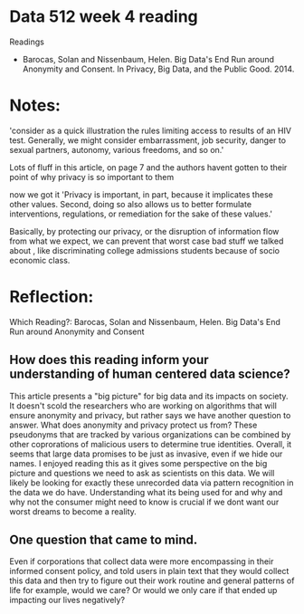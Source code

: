 # Data 512 week 4 reading
Readings
- Barocas, Solan and Nissenbaum, Helen. Big Data's End Run around Anonymity and Consent. In Privacy, Big Data, and the Public Good. 2014.

# Notes:

'consider as a quick illustration
the rules limiting access to results of an HIV test. Generally, we might
consider embarrassment, job security, danger to sexual partners, autonomy,
various freedoms, and so on.'

Lots of fluff in this article, on page 7 and the authors havent gotten to their point of why privacy is so important to them

now we got it
'Privacy is important, in part, because it implicates these other
values. Second, doing so also allows us to better formulate interventions,
regulations, or remediation for the sake of these values.'

Basically, by protecting our privacy, or the disruption of information flow from what we expect, we can prevent that worst case bad stuff we talked about , like discriminating college admissions students because of socio economic class.

# Reflection:

Which Reading?:  Barocas, Solan and Nissenbaum, Helen. Big Data's End Run around Anonymity and Consent

## How does this reading inform your understanding of human centered data science?
This article presents a "big picture" for big data and its impacts on society. It doesn't scold the researchers who are working on algorithms that will ensure anonymity and privacy, but rather says we have another question to answer. What does anonymity and privacy protect us from? These pseudonyms that are tracked by various organizations can be combined by other coprorations of malicious users to determine true identities. Overall, it seems that large data promises to be just as invasive, even if we hide our names. I enjoyed reading this as it gives some perspective on the big picture and questions we need to ask as scientists on this data. We will likely be looking for exactly these unrecorded data via pattern recognition in the data we do have. Understanding what its being used for and why and why not the consumer might need to know is crucial if we dont want our worst dreams to become a reality.

## One question that came to mind.
Even if corporations that collect data were more encompassing in their informed consent policy, and told users in plain text that they would collect this data and then try to figure out their work routine and general patterns of life for example, would we care? Or would we only care if that ended up impacting our lives negatively?
